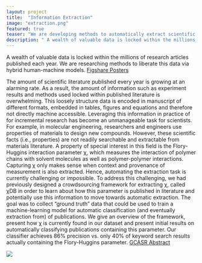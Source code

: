```yaml
---
layout: project
title:  "Information Extraction"
image: "extraction.png"
featured: true
teaser: "We are developing methods to automatically extract scientific facts burried in scientific publications"
description: " A wealth of valuable data is locked within the millions of research articles published each year. We are researching methods to liberate this data via hybrid human-machine models."
---
```

A wealth of valuable data is locked within the millions of research articles published each year. We are researching methods to liberate this data via hybrid human-machine models.
[Figshare Posters](https://figshare.com/articles/CHIMaD_Poster_Roselyne_2015_pptx/3146842)

The amount of scientific literature published every year is growing at an alarming rate. As a result, the amount of information such as experiment results and methods used locked within published literature is overwhelming. This loosely structure data is encoded in manuscript of different formats, embedded in tables, figures and equations and therefore not directly machine accessible. Leveraging this information in practice of for incremental research has become an unmanageable task for scientists. For example, in molecular engineering, researchers and engineers use properties of materials to design new compounds. However, these scientific facts (i.e., properties) are not readily searchable and extractable from materials literature. A property of special interest in this field is the Flory-Huggins interaction parameter χ, which measures the interaction of polymer chains with solvent molecules as well as polymer-polymer interactions. Capturing χ only makes sense when context and provenance of measurement is also extracted. Hence, automating the extraction task is currently challenging or impossible. To address this challenging, we had previously designed a crowdsourcing framework for extracting χ, called χDB in order to learn about how this parameter is published in literature and potentially use this information to move towards automatic extraction. The goal was to collect “ground truth” data that could be used to train a machine-learning model for automatic classification (and eventually extraction from) of publications. We give an overview of the framework, present how χ is currently found in our dataset and present initial results on automatically classifying publications containing this parameter. Our classifier achieves 86% precision vs. only 40% of keyword search results actually containing the Flory-Huggins parameter. [GCASR Abstract](https://sites.google.com/site/gcasrworkshop/2016)

<div class="col-sm-3"><img class="img-responsive" src="images/projects/chidb_architecture.png"></div> 
